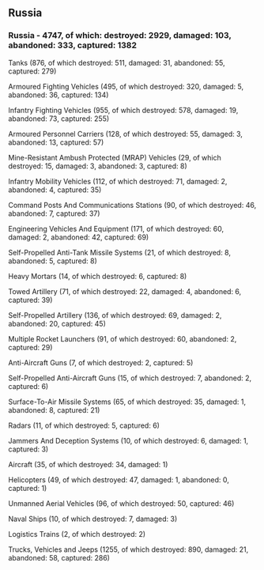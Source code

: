 
 
 ## Russia
 
 ### Russia - 4747, of which: destroyed: 2929, damaged: 103, abandoned: 333, captured: 1382

 

 

 Tanks (876, of which destroyed: 511, damaged: 31, abandoned: 55, captured: 279)

 Armoured Fighting Vehicles (495, of which destroyed: 320, damaged: 5, abandoned: 36, captured: 134)

 Infantry Fighting Vehicles (955, of which destroyed: 578, damaged: 19, abandoned: 73, captured: 255)

 Armoured Personnel Carriers (128, of which destroyed: 55, damaged: 3, abandoned: 13, captured: 57)

 Mine-Resistant Ambush Protected (MRAP) Vehicles (29, of which destroyed: 15, damaged: 3, abandoned: 3, captured: 8)

 Infantry Mobility Vehicles (112, of which destroyed: 71, damaged: 2, abandoned: 4, captured: 35)

 Command Posts And Communications Stations (90, of which destroyed: 46, abandoned: 7, captured: 37)

 Engineering Vehicles And Equipment (171, of which destroyed: 60, damaged: 2, abandoned: 42, captured: 69)

 Self-Propelled Anti-Tank Missile Systems (21, of which destroyed: 8, abandoned: 5, captured: 8)

 Heavy Mortars (14, of which destroyed: 6, captured: 8)

 Towed Artillery (71, of which destroyed: 22, damaged: 4, abandoned: 6, captured: 39)

 Self-Propelled Artillery (136, of which destroyed: 69, damaged: 2, abandoned: 20, captured: 45)

 Multiple Rocket Launchers (91, of which destroyed: 60, abandoned: 2, captured: 29)

 Anti-Aircraft Guns (7, of which destroyed: 2, captured: 5)

 Self-Propelled Anti-Aircraft Guns (15, of which destroyed: 7, abandoned: 2, captured: 6)

 Surface-To-Air Missile Systems (65, of which destroyed: 35, damaged: 1, abandoned: 8, captured: 21)

 Radars (11, of which destroyed: 5, captured: 6)

 Jammers And Deception Systems (10, of which destroyed: 6, damaged: 1, captured: 3)

 Aircraft (35, of which destroyed: 34, damaged: 1)

 Helicopters (49, of which destroyed: 47, damaged: 1, abandoned: 0, captured: 1)

 Unmanned Aerial Vehicles (96, of which destroyed: 50, captured: 46)

 Naval Ships (10, of which destroyed: 7, damaged: 3)

 Logistics Trains (2, of which destroyed: 2)

 Trucks, Vehicles and Jeeps (1255, of which destroyed: 890, damaged: 21, abandoned: 58, captured: 286)

